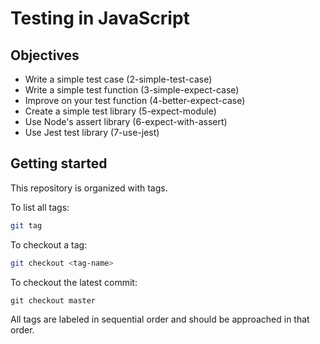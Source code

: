 # Testing in JavaScript

## Objectives

- Write a simple test case (2-simple-test-case)
- Write a simple test function (3-simple-expect-case)
- Improve on your test function (4-better-expect-case)
- Create a simple test library (5-expect-module)
- Use Node's assert library (6-expect-with-assert)
- Use Jest test library (7-use-jest)

## Getting started

This repository is organized with tags.

To list all tags:

```sh
git tag
```

To checkout a tag:

```sh
git checkout <tag-name>
```

To checkout the latest commit:

```
git checkout master
```

All tags are labeled in sequential order and should be approached in that order.
